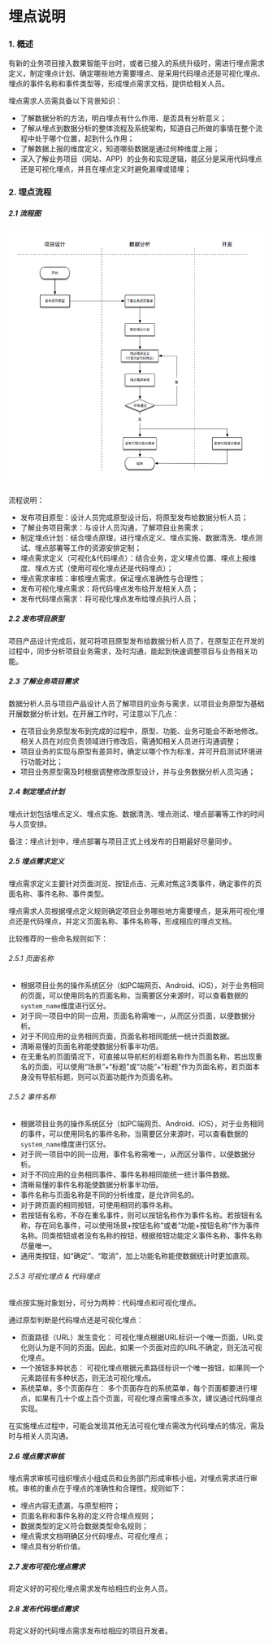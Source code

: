 # 埋点说明

### 1. 概述

有新的业务项目接入数果智能平台时，或者已接入的系统升级时，需进行埋点需求定义，制定埋点计划、确定哪些地方需要埋点、是采用代码埋点还是可视化埋点、埋点的事件名称和事件类型等，形成埋点需求文档，提供给相关人员。

埋点需求人员需具备以下背景知识：

* 了解数据分析的方法，明白埋点有什么作用、是否具有分析意义；
* 了解从埋点到数据分析的整体流程及系统架构，知道自己所做的事情在整个流程中处于哪个位置，起到什么作用；
* 了解数据上报的维度定义，知道哪些数据是通过何种维度上报；
* 深入了解业务项目（网站、APP）的业务和实现逻辑，能区分是采用代码埋点还是可视化埋点，并且在埋点定义时避免漏埋或错埋；

### 2. 埋点流程

##### 2.1 流程图

![](/assets/example/data-access-tracking-illustration-flow.png)

流程说明：
* 发布项目原型：设计人员完成原型设计后，将原型发布给数据分析人员；
* 了解业务项目需求：与设计人员沟通，了解项目业务需求；
* 制定埋点计划：结合埋点原理，进行埋点定义、埋点实施、数据清洗、埋点测试、埋点部署等工作的资源安排定制；
* 埋点需求定义（可视化&代码埋点）：结合业务，定义埋点位置、埋点上报维度、埋点方式（使用可视化埋点还是代码埋点）；
* 埋点需求审核：审核埋点需求，保证埋点准确性与合理性；
* 发布可视化埋点需求：将代码埋点发布给开发相关人员；
* 发布代码埋点需求：将可视化埋点发布给埋点执行人员；

##### 2.2 发布项目原型

项目产品设计完成后，就可将项目原型发布给数据分析人员了，在原型正在开发的过程中，同步分析项目业务需求，及时沟通，能起到快速调整项目与业务相关功能。

##### 2.3 了解业务项目需求

数据分析人员与项目产品设计人员了解项目的业务与需求，以项目业务原型为基础开展数据分析计划。在开展工作时，可注意以下几点：
* 在项目业务原型发布到完成的过程中，原型、功能、业务可能会不断地修改。相关人员在对应负责领域进行修改后，需通知相关人员进行沟通调整；
* 项目业务的实现与原型有差异时，确定以哪个作为标准，并可开启测试环境进行功能对比；
* 项目业务原型需及时根据调整修改原型设计，并与业务数据分析人员沟通；

##### 2.4 制定埋点计划

埋点计划包括埋点定义、埋点实施、数据清洗、埋点测试、埋点部署等工作的时间与人员安排。

备注：埋点计划中，埋点部署与项目正式上线发布的日期最好尽量同步。

##### 2.5 埋点需求定义

埋点需求定义主要针对页面浏览、按钮点击、元素对焦这3类事件，确定事件的页面名称、事件名称、事件类型。

埋点需求人员根据埋点定义规则确定项目业务哪些地方需要埋点，是采用可视化埋点还是代码埋点，并定义页面名称、事件名称等，形成相应的埋点文档。

比较推荐的一些命名规则如下：

###### 2.5.1 页面名称

* 根据项目业务的操作系统区分（如PC端网页、Android、iOS），对于业务相同的页面，可以使用同名的页面名称，当需要区分来源时，可以查看数据的`system_name`维度进行区分。
* 对于同一项目中的同一应用，页面名称需唯一，从而区分页面，以便数据分析。
* 对于不同应用的业务相同页面，页面名称相同能统一统计页面数据。
* 清晰易懂的页面名称能使数据分析事半功倍。
* 在无重名的页面情况下，可直接以导航栏的标题名称作为页面名称，若出现重名的页面，可以使用“场景”+“标题”或“功能”+“标题”作为页面名称，若页面本身没有导航标题，则可以页面功能作为页面名称。

###### 2.5.2 事件名称

* 根据项目业务的操作系统区分（如PC端网页、Android、iOS），对于业务相同的事件，可以使用同名的事件名称，当需要区分来源时，可以查看数据的`system_name`维度进行区分。
* 对于同一项目中的同一应用，事件名称需唯一，从而区分事件，以便数据分析。
* 对于不同应用的业务相同事件，事件名称相同能统一统计事件数据。
* 清晰易懂的事件名称能使数据分析事半功倍。
* 事件名称与页面名称是不同的分析维度，是允许同名的。
* 对于跨页面的相同按钮，可使用相同的事件名称。
* 若按钮有名称，不存在重名事件，则可以按钮名称作为事件名称。若按钮有名称，存在同名事件，可以使用场景+按钮名称”或者“功能+按钮名称”作为事件名称。同类按钮或者没有名称的按钮，根据按钮功能定义事件名称，事件名称尽量唯一。
* 通用类按钮，如“确定”、“取消”，加上功能名称能使数据统计时更加直观。

###### 2.5.3 可视化埋点 & 代码埋点

埋点按实施对象划分，可分为两种：代码埋点和可视化埋点。

通过原型判断是代码埋点还是可视化埋点：

* 页面路径（URL）发生变化： 可视化埋点根据URL标识一个唯一页面，URL变化则认为是不同的页面。因此，如果一个页面对应的URL不确定，则无法可视化埋点。
* 一个按钮多种状态： 可视化埋点根据元素路径标识一个唯一按钮，如果同一个元素路径有多种状态，则无法可视化埋点。
* 系统菜单，多个页面存在： 多个页面存在的系统菜单，每个页面都要进行埋点，如果有几十个或上百个页面，可视化埋点需埋点多次，建议通过代码埋点实现。

在实施埋点过程中，可能会发现其他无法可视化埋点需改为代码埋点的情况，需及时与相关人员沟通。


##### 2.6 埋点需求审核

埋点需求审核可组织埋点小组成员和业务部门形成审核小组，对埋点需求进行审核。审核的重点在于埋点的准确性和合理性。规则如下：
* 埋点内容无遗漏，与原型相符；
* 页面名称和事件名称的定义符合埋点规则；
* 数据类型的定义符合数据类型命名规则；
* 埋点需求文档明确区分代码埋点、可视化埋点；
* 埋点具有分析价值。

##### 2.7 发布可视化埋点需求

将定义好的可视化埋点需求发布给相应的业务人员。

##### 2.8 发布代码埋点需求

将定义好的代码埋点需求发布给相应的项目开发者。
